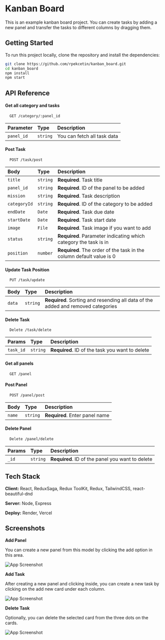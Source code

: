 
# Kanban Board

This is an example kanban board project. You can create tasks by adding a new panel and transfer the tasks to different columns by dragging them.


## Getting Started

To run this project locally, clone the repository and install the dependencies:

```bash
git clone https://github.com/rpekcetin/kanban_board.git
cd kanban_board
npm install
npm start
```
## API Reference

#### Get all category and tasks

```http
  GET /category/:panel_id
```

| Parameter | Type     | Description                |
| :-------- | :------- | :------------------------- |
| `panel_id` | `string` | You can fetch all task data |

#### Post Task

```http
  POST /task/post
```

| Body | Type     | Description                       |
| :-------- | :------- | :-------------------------------- |
| `title`      | `string` | **Required**. Task title |
| `panel_id`      | `string` | **Required**. ID of the panel to be added |
| `mission`      | `string` | **Required**. Task description |
| `categoryId`      | `string` | **Required**. ID of the category to be added |
| `endDate`      | `Date` | **Required**. Task due date |
| `startDate`      | `Date` | **Required**. Task start date |
| `image`      | `File` | **Required**. Task image if you want to add |
| `status`      | `string` | **Required**. Parameter indicating which category the task is in |
| `position`      | `number` | **Required**. The order of the task in the column default value is 0 |

#### Update Task Position

```http
  PUT /task/update
```

| Body | Type     | Description                       |
| :-------- | :------- | :-------------------------------- |
| `data`      | `string` | **Required**. Sorting and resending all data of the added and removed categories |

#### Delete Task

```http
  Delete /task/delete
```

| Params | Type     | Description                       |
| :-------- | :------- | :-------------------------------- |
| `task_id`      | `string` | **Required**. ID of the task you want to delete|

#### Get all panels

```http
  GET /panel
```

#### Post Panel

```http
  POST /panel/post
```

| Body | Type     | Description                       |
| :-------- | :------- | :-------------------------------- |
| `name`      | `string` | **Required**. Enter panel name |

#### Delete Panel

```http
  Delete /panel/delete
```

| Params | Type     | Description                       |
| :-------- | :------- | :-------------------------------- |
| `_id`      | `string` | **Required**. ID of the panel you want to delete|

## Tech Stack

**Client:** React, ReduxSaga, Redux ToolKit, Redux, TailwindCSS, react-beautiful-dnd

**Server:** Node, Express

**Deploy:** Render, Vercel


## Screenshots


**Add Panel**

You can create a new panel from this model by clicking the add option in this area.

![App Screenshot](https://rpekcetin.github.io/kanban_2.jpg)

**Add Task**

After creating a new panel and clicking inside, you can create a new task by clicking on the add new card under each column.

![App Screenshot](https://rpekcetin.github.io/kanban_3.jpg)

**Delete Task**

Optionally, you can delete the selected card from the three dots on the cards.

![App Screenshot](https://rpekcetin.github.io/kanban_1.jpg)

